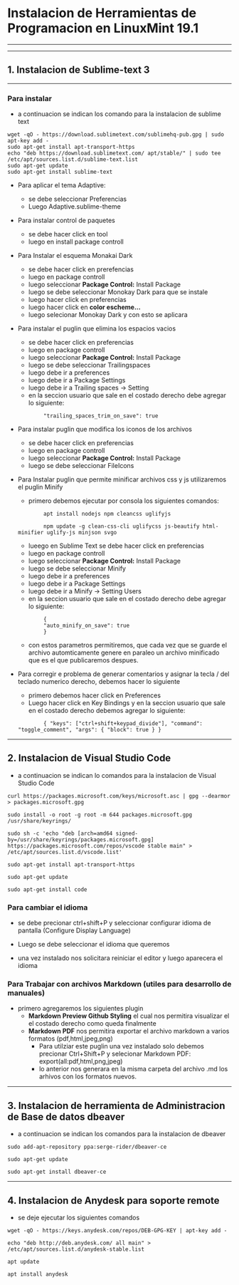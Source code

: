 # Instalacion de Herramientas de Programacion en LinuxMint 19.1

---
---

## 1. Instalacion de Sublime-text 3
---
### Para instalar
* a continuacion se indican los comando para la instalacion de sublime text

```
wget -qO - https://download.sublimetext.com/sublimehq-pub.gpg | sudo apt-key add -
sudo apt-get install apt-transport-https
echo "deb https://download.sublimetext.com/ apt/stable/" | sudo tee /etc/apt/sources.list.d/sublime-text.list
sudo apt-get update
sudo apt-get install sublime-text
```
* Para aplicar el tema Adaptive:
    * se debe seleccionar Preferencias
    * Luego Adaptive.sublime-theme

* Para instalar control de paquetes
    * se debe hacer click en tool
    * luego en install package controll

* Para Instalar el esquema Monakai Dark
    * se debe hacer click en prerefencias
    * luego en package controll
    * luego seleccionar **Package Control:** Install Package
    * luego se debe seleccionar Monokay Dark para que se instale
    * luego hacer click en preferencias
    * luego hacer click en **color escheme...**
    * luego selecionar Monokay Dark y con esto se aplicara

* Para instalar el puglin que elimina los espacios vacios
    * se debe hacer click en preferencias
    * luego en package controll
    * luego seleccionar **Package Control:** Install Package
    * luego se debe seleccionar Trailingspaces
    * luego debe ir a preferences
    * luego debe ir a Package Settings
    * luego debe ir a Trailing spaces -> Setting
    * en la seccion usuario que sale en el costado derecho debe agregar lo siguiente:
    
    ```
            "trailing_spaces_trim_on_save": true
    ```

* Para instalar puglin que modifica los iconos de los archivos
    * se debe hacer click en preferencias
    * luego en package controll
    * luego seleccionar **Package Control:** Install Package
    * luego se debe seleccionar FileIcons

* Para Instalar puglin que permite minificar archivos css y js utilizaremos el puglin Minify
    * primero debemos ejecutar por consola los siguientes comandos:
    ```
            apt install nodejs npm cleancss uglifyjs

            npm update -g clean-css-cli uglifycss js-beautify html-minifier uglify-js minjson svgo

    ```
    * lueego en Sublime Text se debe hacer click en preferencias
    * luego en package controll
    * luego seleccionar **Package Control:** Install Package
    * luego se debe seleccionar Minify
    * luego debe ir a preferences
    * luego debe ir a Package Settings
    * luego debe ir a Minify -> Setting Users
    * en la seccion usuario que sale en el costado derecho debe agregar lo siguiente:
    ```
            {
            "auto_minify_on_save": true
            }
    ``` 
    * con estos parametros permitiremos, que cada vez que se guarde el archivo automticamente genere en paraleo un archivo minificado que es el que publicaremos despues.

* Para corregir e problema de generar comentarios y asignar la tecla / del teclado numerico derecho, debemos hacer lo siguiente
    * primero debemos hacer click en Preferences
    * Luego hacer click en Key Bindings y en la seccion usuario que sale en el costado derecho debemos agregar lo siguiente:
    ```
            { "keys": ["ctrl+shift+keypad_divide"], "command": "toggle_comment", "args": { "block": true } }
    ```


---
## 2. Instalacion de Visual Studio Code

* a continuacion se indican lo comandos para la instalacion de Visual Studio Code

```
curl https://packages.microsoft.com/keys/microsoft.asc | gpg --dearmor > packages.microsoft.gpg

sudo install -o root -g root -m 644 packages.microsoft.gpg /usr/share/keyrings/

sudo sh -c 'echo "deb [arch=amd64 signed-by=/usr/share/keyrings/packages.microsoft.gpg] https://packages.microsoft.com/repos/vscode stable main" > /etc/apt/sources.list.d/vscode.list'

sudo apt-get install apt-transport-https

sudo apt-get update

sudo apt-get install code
```
### Para cambiar el idioma 

* se debe precionar ctrl+shift+P y seleccionar configurar idioma de pantalla (Configure Display Language)

* Luego se debe seleccionar el idioma que queremos

* una vez instalado nos solicitara reiniciar el editor y luego aparecera el idioma

### Para Trabajar con archivos Markdown (utiles para desarrollo de manuales)

* primero agregaremos los siguientes plugin
    * **Markdown Preview Github Styling** el cual nos permitira visualizar el el costado derecho como queda finalmente 
    * **Markdown PDF** nos permitira exportar el archivo markdown a varios formatos (pdf,html,jpeg,png)
        * Para utilziar este puglin una vez instalado solo debemos precionar Ctrl+Shift+P y selecionar Markdown PDF: export(all:pdf,html,png,jpeg)
        * lo anterior nos generara en la misma carpeta del archivo .md los arhivos con los formatos nuevos.

---

## 3. Instalacion de herramienta de Administracion de Base de datos dbeaver

* a continuacion se indican los comandos para la instalacion de dbeaver

```
sudo add-apt-repository ppa:serge-rider/dbeaver-ce

sudo apt-get update

sudo apt-get install dbeaver-ce
``` 

---
## 4. Instalacion de Anydesk para soporte remote

* se deje ejecutar los siguientes comandos

```
wget -qO - https://keys.anydesk.com/repos/DEB-GPG-KEY | apt-key add -

echo "deb http://deb.anydesk.com/ all main" > /etc/apt/sources.list.d/anydesk-stable.list

apt update

apt install anydesk
```
